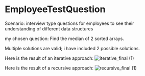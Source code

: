 # EmployeeTestQuestion

Scenario: interview type questions for employees to see their understanding of different data structures

my chosen question: Find the median of 2 sorted arrays.

Multiple solutions are valid; i have included 2 possible solutions.

Here is the result of an iterative approach:
![iterative_final (1)](https://user-images.githubusercontent.com/58115228/224022999-b26ad908-5d4f-46ab-91b9-fca85e2ea6f1.png)


Here is the result of a recursive approach:
![recursive_final (1)](https://user-images.githubusercontent.com/58115228/224023136-320656bf-e751-42a6-9f60-47c68a235161.png)
